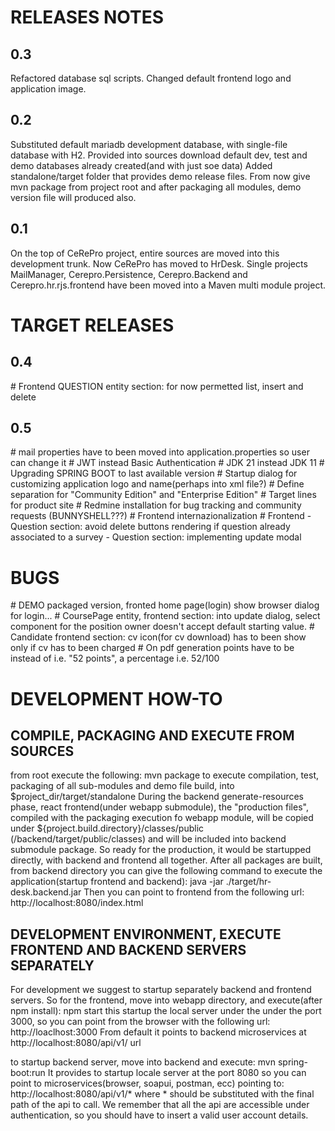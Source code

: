 <h1>RELEASES NOTES</h1>
<h2>0.3</h2>
Refactored database sql scripts.
Changed default frontend logo and application image.
<h2>0.2</h2>
Substituted default mariadb development database, with single-file database with H2.
Provided into sources download default dev, test and demo databases already created(and with just soe data)
Added standalone/target folder that provides demo release files.
From now give mvn package from project root and after packaging all modules, demo version file will produced also.
<h2>0.1</h2>
On the top of CeRePro project, entire sources are moved into this development trunk. Now CeRePro has moved to HrDesk.
Single projects MailManager, Cerepro.Persistence, Cerepro.Backend and Cerepro.hr.rjs.frontend have been moved into a Maven multi module project.

<h1>TARGET RELEASES</h1>
<h2>0.4</h2>
# Frontend QUESTION entity section: for now permetted list, insert and delete
<h2>0.5</h2>
# mail properties have to been moved into application.properties so user can change it
# JWT instead Basic Authentication
# JDK 21 instead JDK 11
# Upgrading SPRING BOOT to last available version
# Startup dialog for customizing application logo and name(perhaps into xml file?)
# Define separation for "Community Edition" and "Enterprise Edition"
# Target lines for product site
# Redmine installation for bug tracking and community requests (BUNNYSHELL???)
# Frontend internazionalization
# Frontend - Question section: avoid delete buttons rendering if question already associated to a survey
           - Question section: implementing update modal   

<h1>BUGS</h1>
# DEMO packaged version, fronted home page(login) show browser dialog for login...
# CoursePage entity, frontend section: into update dialog, select component for the position owner doesn't accept default starting value.
# Candidate frontend section: cv icon(for cv download) has to been show only if cv has to been charged
# On pdf generation points have to be instead of i.e. "52 points", a percentage i.e. 52/100


<h1>DEVELOPMENT HOW-TO</h1>
<h2>COMPILE, PACKAGING AND EXECUTE FROM SOURCES</h2>
from root execute the following:
mvn package
to execute compilation, test, packaging of all sub-modules and demo file build, into $project_dir/target/standalone
During the backend generate-resources phase, react frontend(under webapp submodule), the "production files", compiled with the packaging execution fo webapp module, will be copied under ${project.build.directory}/classes/public (/backend/target/public/classes)
and will be included into backend submodule package. So ready for the production, it would be startupped directly, with backend and frontend all together. 
After all packages are built, from backend directory you can give the following command to execute the application(startup frontend and backend):
java -jar ./target/hr-desk.backend.jar
Then you can point to frontend from the following url:
http://localhost:8080/index.html

<h2>DEVELOPMENT ENVIRONMENT, EXECUTE FRONTEND AND BACKEND SERVERS SEPARATELY</h2>
For development we suggest to startup separately backend and frontend servers.
So for the frontend, move into webapp directory, and execute(after npm install):
npm start
this startup the local server under the under the port 3000, so you can point from the browser with the following url:
http://loaclhost:3000
From default it points to backend microservices at http://localhost:8080/api/v1/ url

to startup backend server, move into backend and execute:
mvn spring-boot:run
It provides to startup locale server at the port 8080 so you can point to microservices(browser, soapui, postman, ecc)
pointing to:
http://localhost:8080/api/v1/*
where * should be substituted with the final path of the api to call.
We remember that all the api are accessible under authentication, so you should have to insert a valid user account details.
